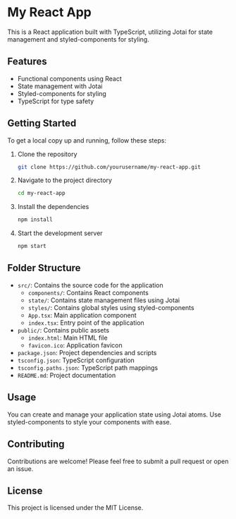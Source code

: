 # My React App

This is a React application built with TypeScript, utilizing Jotai for state management and styled-components for styling.

## Features

- Functional components using React
- State management with Jotai
- Styled-components for styling
- TypeScript for type safety

## Getting Started

To get a local copy up and running, follow these steps:

1. Clone the repository
   ```bash
   git clone https://github.com/yourusername/my-react-app.git
   ```

2. Navigate to the project directory
   ```bash
   cd my-react-app
   ```

3. Install the dependencies
   ```bash
   npm install
   ```

4. Start the development server
   ```bash
   npm start
   ```

## Folder Structure

- `src/`: Contains the source code for the application
  - `components/`: Contains React components
  - `state/`: Contains state management files using Jotai
  - `styles/`: Contains global styles using styled-components
  - `App.tsx`: Main application component
  - `index.tsx`: Entry point of the application
- `public/`: Contains public assets
  - `index.html`: Main HTML file
  - `favicon.ico`: Application favicon
- `package.json`: Project dependencies and scripts
- `tsconfig.json`: TypeScript configuration
- `tsconfig.paths.json`: TypeScript path mappings
- `README.md`: Project documentation

## Usage

You can create and manage your application state using Jotai atoms. Use styled-components to style your components with ease.

## Contributing

Contributions are welcome! Please feel free to submit a pull request or open an issue.

## License

This project is licensed under the MIT License.